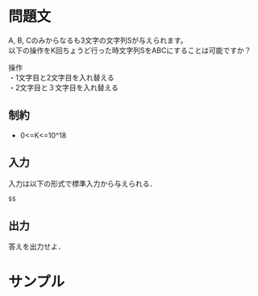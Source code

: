 問題文
=====
A, B, Cのみからなるも3文字の文字列Sが与えられます。  
以下の操作をK回ちょうど行った時文字列SをABCにすることは可能ですか？  

操作  
・1文字目と2文字目を入れ替える  
・2文字目と３文字目を入れ替える  

制約
-----
- 0<=K<=10^18

入力
-----
入力は以下の形式で標準入力から与えられる．
```md
$$
```

出力
-----
答えを出力せよ．  

サンプル
=====
```入力例1

```
```出力例1

```
